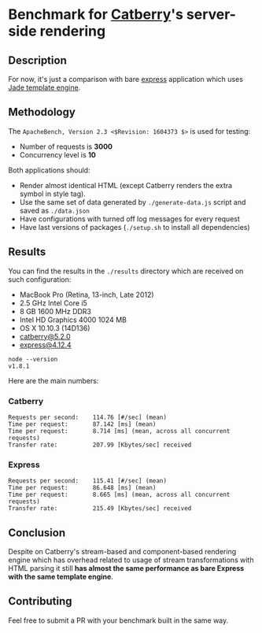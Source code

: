 # Benchmark for [Catberry](https://github.com/catberry/catberry)'s server-side rendering

## Description
For now, it's just a comparison with bare [express](http://expressjs.com/) application which uses [Jade template engine](http://jade-lang.com/).

## Methodology
The `ApacheBench, Version 2.3 <$Revision: 1604373 $>` is used for testing:
 * Number of requests is **3000**
 * Concurrency level is **10**

Both applications should:
 * Render almost identical HTML (except Catberry renders the extra symbol in style tag).
 * Use the same set of data generated by `./generate-data.js` script and saved as `./data.json`
 * Have configurations with turned off log messages for every request
 * Have last versions of packages (`./setup.sh` to install all dependencies)

## Results
You can find the results in the `./results` directory which are received on such configuration:
 * MacBook Pro (Retina, 13-inch, Late 2012)
 * 2.5 GHz Intel Core i5
 * 8 GB 1600 MHz DDR3
 * Intel HD Graphics 4000 1024 MB
 * OS X 10.10.3 (14D136)
 * catberry@5.2.0
 * express@4.12.4

```
node --version
v1.8.1
```

Here are the main numbers:

### Catberry
```
Requests per second:    114.76 [#/sec] (mean)
Time per request:       87.142 [ms] (mean)
Time per request:       8.714 [ms] (mean, across all concurrent requests)
Transfer rate:          207.99 [Kbytes/sec] received
```

### Express
```
Requests per second:    115.41 [#/sec] (mean)
Time per request:       86.648 [ms] (mean)
Time per request:       8.665 [ms] (mean, across all concurrent requests)
Transfer rate:          215.49 [Kbytes/sec] received
```

## Conclusion
Despite on Catberry's stream-based and component-based rendering engine which has overhead related to usage of stream transformations with HTML parsing it still **has almost the same performance as bare Express with the same template engine**.

## Contributing
Feel free to submit a PR with your benchmark built in the same way.